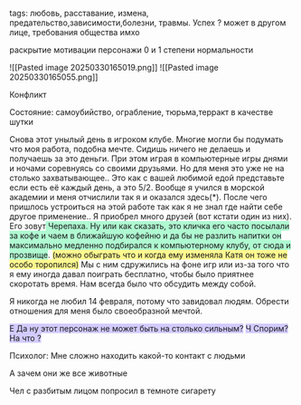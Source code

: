 tags: любовь, расставание, измена, предательство,зависимости,болезни, травмы. Успех ? может в другом лице, требования общества имхо

раскрытие мотивации
персонажи 0 и 1 степени нормальности 

![[Pasted image 20250330165019.png]]
![[Pasted image 20250330165055.png]]

Конфликт

Состояние: самоубийство, ограбление, тюрьма,терракт в качестве шутки

Снова этот унылый день в игроком клубе. Многие могли бы подумать что моя работа, подобна мечте. Сидишь ничего не делаешь и получаешь за это деньги. При этом играя в компьютерные игры днями и ночами соревнуясь со своими друзьями. Но для меня это уже не на столько захватывающее.. Это как с вашей любимой едой представьте если есть её каждый день, а это 5/2.  Вообще я  учился в морской академии и меня отчислили  так я и оказался здесь(*). После чего пришлось устроиться на этой работе так как я не знал где найти себе другое применение.. Я приобрел много друзей (вот кстати один из них). Его зовут<span style="background:#affad1"> Черепаха. Ну или как сказать, это кличка его часто посылали за кофе и чаем в ближайшую кофейню и да бы не разлить напитки он максимально медленно подбирался к компьютерному клубу, от сюда и прозвище</span>. <span style="background:#fff88f">(можно обыграть что и когда ему изменяла Катя он тоже не особо торопился)</span> Мы с ним сдружились на фоне игр или из-за того что я ему иногда давал поиграть бесплатно, чтобы было приятнее скоротать время. Нам всегда было что обсудить между собой. 

Я никогда не любил 14 февраля, потому что завидовал людям. Обрести отношения для меня было своеобразной мечтой.




<span style="background:#d2cbff">Е Да ну этот персонаж не может быть на столько сильным?</span>
<span style="background:#d2cbff">Ч Спорим?</span>
<span style="background:#d2cbff">На что ?</span>

Психолог: Мне сложно находить какой-то контакт с людьми

А зачем они же все животные


Чел с разбитым лицом попросил в темноте сигарету 
